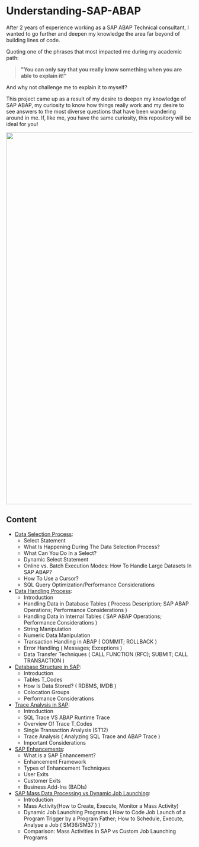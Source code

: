 # Understanding-SAP-ABAP

After 2 years of experience working as a SAP ABAP Technical consultant, I wanted to go further and deepen my knowledge the area far beyond of building lines of code.


Quoting one of the phrases that most impacted me during my academic path:
> **"You can only say that you really know something when you are able to explain it!"**
> 
And why not challenge me to explain it to myself?


This project came up as a result of my desire to deepen my knowledge of SAP ABAP, my curiosity to know how things really work and my desire to see answers to the most diverse questions that have been wandering around in me. If, like me, you have the same curiosity, this repository will be ideal for you!

<img width=1000px src="https://t4.ftcdn.net/jpg/03/89/78/77/360_F_389787790_fPGrIGoflvdvo0mX1kBaPbrhWQqh6Cnc.jpg" alt="" >

## Content

-  [Data Selection Process](Data_Selection_Process.md):
    - Select Statement
    - What Is Happening During The Data Selection Process?
    - What Can You Do In a Select?
    - Dynamic Select Statement
    - Online vs. Batch Execution Modes: How To Handle Large Datasets In SAP ABAP?
    - How To Use a Cursor?
    - SQL Query Optimization/Performance Considerations
- [Data Handling Process](Data_Handling_Process.md):
    - Introduction
    - Handling Data in Database Tables ( Process Description; SAP ABAP Operations; Performance Considerations )
    - Handling Data in Internal Tables ( SAP ABAP Operations; Performance Considerations )
    - String Manipulation
    - Numeric Data Manipulation
    - Transaction Handling in ABAP ( COMMIT; ROLLBACK )
    - Error Handling ( Messages; Exceptions )
    - Data Transfer Techniques ( CALL FUNCTION (RFC); SUBMIT; CALL TRANSACTION )
-  [Database Structure in SAP](Database_Structure.md):
    - Introduction
    - Tables T_Codes
    - How Is Data Stored? ( RDBMS, IMDB )
    - Colocation Groups
    - Performance Considerations
-  [Trace Analysis in SAP](Trace_Analysis.md):
    - Introduction
    - SQL Trace VS ABAP Runtime Trace
    - Overview Of Trace T_Codes
    - Single Transaction Analysis (ST12)
    - Trace Analysis ( Analyzing SQL Trace and ABAP Trace )
    - Important Considerations
- [SAP Enhancements](SAP_Enhancements.md):
    - What is a SAP Enhancement?
    - Enhancement Framework
    - Types of Enhancement Techniques
    - User Exits
    - Customer Exits
    - Business Add-Ins (BADIs)
- [SAP Mass Data Processing vs Dynamic Job Launching](Mass_Activity.md):
     - Introduction
     - Mass Activity(How to Create, Execute, Monitor a Mass Activity)
     - Dynamic Job Launching Programs ( How to Code Job Launch of a Program Trigger by a Program Father; How to Schedule, Execute, Analyse a Job ( SM36/SM37 ) )
     - Comparison: Mass Activities in SAP vs Custom Job Launching Programs


 


